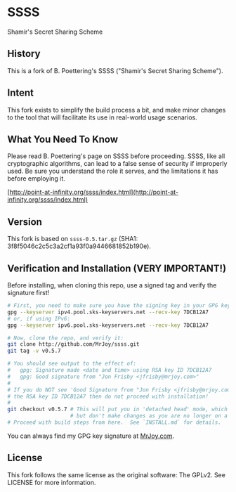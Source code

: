 # SSSS

Shamir's Secret Sharing Scheme


## History

This is a fork of B. Poettering's SSSS ("Shamir's Secret Sharing Scheme").


## Intent

This fork exists to simplify the build process a bit, and make minor changes
to the tool that will facilitate its use in real-world usage scenarios.


## What You Need To Know

Please read B. Poettering's page on SSSS before proceeding.  SSSS, like all
cryptographic algorithms, can lead to a false sense of security if improperly
used.  Be sure you understand the role it serves, and the limitations it has
before employing it.

[http://point-at-infinity.org/ssss/index.html](http://point-at-infinity.org/ssss/index.html)


## Version

This fork is based on `ssss-0.5.tar.gz` (SHA1: 3f8f5046c2c5c3a2cf1a93f0a9446681852b190e).


## Verification and Installation (VERY IMPORTANT!)

Before installing, when cloning this repo, use a signed tag and verify the
signature first!

```bash
# First, you need to make sure you have the signing key in your GPG keychain:
gpg --keyserver ipv4.pool.sks-keyservers.net --recv-key 7DCB12A7
# or, if using IPv6:
gpg --keyserver ipv6.pool.sks-keyservers.net --recv-key 7DCB12A7

# Now, clone the repo, and verify it:
git clone http://github.com/MrJoy/ssss.git
git tag -v v0.5.7

# You should see output to the effect of:
#   gpg: Signature made <date and time> using RSA key ID 7DCB12A7
#   gpg: Good signature from "Jon Frisby <jfrisby@mrjoy.com>"
#
# If you do NOT see 'Good Signature from "Jon Frisby <jfrisby@mrjoy.com>" and
# the RSA key ID 7DCB12A7 then do not proceed with installation!
#
git checkout v0.5.7 # This will put you in 'detached head' mode, which is fine
                    # but don't make changes as you are no longer on a branch!
# Proceed with build steps from here.  See `INSTALL.md` for details.
```

You can always find my GPG key signature at [MrJoy.com](http://MrJoy.com).


## License

This fork follows the same license as the original software:  The GPLv2.  See
LICENSE for more information.
